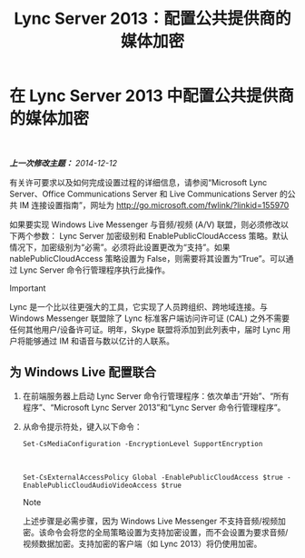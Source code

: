﻿---
title: Lync Server 2013：配置公共提供商的媒体加密
TOCTitle: 配置公共提供商的媒体加密
ms:assetid: a95814cf-c5a9-4652-8ffc-c469a2653153
ms:mtpsurl: https://technet.microsoft.com/zh-cn/library/JJ205149(v=OCS.15)
ms:contentKeyID: 49313897
ms.date: 05/19/2016
mtps_version: v=OCS.15
ms.translationtype: HT
---

# 在 Lync Server 2013 中配置公共提供商的媒体加密

 

_**上一次修改主题：** 2014-12-12_

有关许可要求以及如何完成设置过程的详细信息，请参阅“Microsoft Lync Server、Office Communications Server 和 Live Communications Server 的公共 IM 连接设置指南”，网址为 <http://go.microsoft.com/fwlink/?linkid=155970>

如果要实现 Windows Live Messenger 与音频/视频 (A/V) 联盟，则必须修改以下两个参数： Lync Server 加密级别和 EnablePublicCloudAccess 策略。默认情况下，加密级别为“必需”。必须将此设置更改为“支持”。如果 nablePublicCloudAccess 策略设置为 False，则需要将其设置为“True”。可以通过 Lync Server 命令行管理程序执行此操作。

> [!IMPORTANT]  
> Lync 是一个比以往更强大的工具，它实现了人员跨组织、跨地域连接。与 Windows Messenger 联盟除了 Lync 标准客户端访问许可证 (CAL) 之外不需要任何其他用户/设备许可证。明年，Skype 联盟将添加到此列表中，届时 Lync 用户将能够通过 IM 和语音与数以亿计的人联系。


## 为 Windows Live 配置联合

1.  在前端服务器上启动 Lync Server 命令行管理程序：依次单击“开始”、“所有程序”、“Microsoft Lync Server 2013”和“Lync Server 命令行管理程序”。

2.  从命令提示符处，键入以下命令：
    
        Set-CsMediaConfiguration -EncryptionLevel SupportEncryption

       &nbsp;
    
        Set-CsExternalAccessPolicy Global -EnablePublicCloudAccess $true -EnablePublicCloudAudioVideoAccess $true
    
    > [!NOTE]  
    > 上述步骤是必需步骤，因为 Windows Live Messenger 不支持音频/视频加密。该命令会将您的全局策略设置为支持加密设置，而不会设置为要求音频/视频数据加密。支持加密的客户端（如 Lync 2013）将仍使用加密。
    


